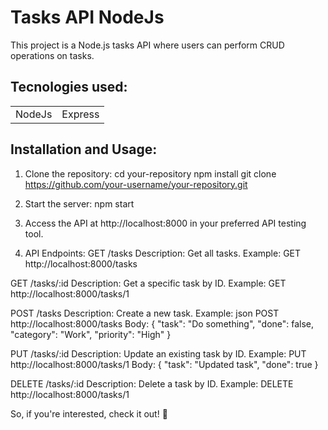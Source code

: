 <h1>Tasks API NodeJs</h1>
<p>This project is a Node.js tasks API where users can perform CRUD operations on tasks.</p>

<h2>Tecnologies used:</h2>
<table>
  <tr>
    <td>NodeJs</td>
    <td>Express</td>
   </tr>
   </table>

 ## Installation and Usage:

1. Clone the repository:
cd your-repository
npm install
git clone https://github.com/your-username/your-repository.git

3. Start the server:
npm start

4. Access the API at http://localhost:8000 in your preferred API testing tool.
   
5. API Endpoints:
GET /tasks
Description: Get all tasks.
Example: GET http://localhost:8000/tasks

GET /tasks/:id
Description: Get a specific task by ID.
Example: GET http://localhost:8000/tasks/1

POST /tasks
Description: Create a new task.
Example:
json
POST http://localhost:8000/tasks
Body: {
  "task": "Do something",
  "done": false,
  "category": "Work",
  "priority": "High"
}

PUT /tasks/:id
Description: Update an existing task by ID.
Example:
PUT http://localhost:8000/tasks/1
Body: {
  "task": "Updated task",
  "done": true
}

DELETE /tasks/:id
Description: Delete a task by ID.
Example: DELETE http://localhost:8000/tasks/1
   
So, if you're interested, check it out! 🙂
  

